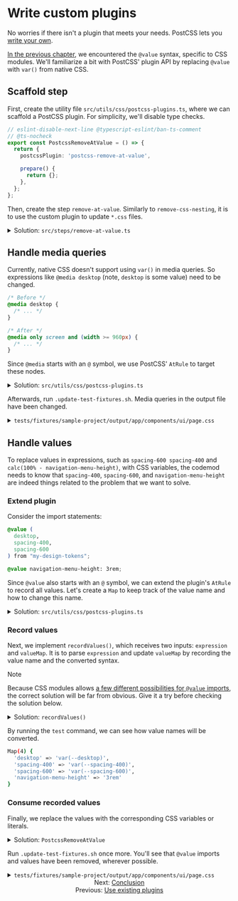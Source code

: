 # Write custom plugins

No worries if there isn't a plugin that meets your needs. PostCSS lets you [write your own](https://postcss.org/api/).

[In the previous chapter](./01-use-existing-plugins.md), we encountered the `@value` syntax, specific to CSS modules. We'll familiarize a bit with PostCSS' plugin API by replacing `@value` with `var()` from native CSS.


## Scaffold step

First, create the utility file `src/utils/css/postcss-plugins.ts`, where we can scaffold a PostCSS plugin. For simplicity, we'll disable type checks.

```ts
// eslint-disable-next-line @typescript-eslint/ban-ts-comment
// @ts-nocheck
export const PostcssRemoveAtValue = () => {
  return {
    postcssPlugin: 'postcss-remove-at-value',

    prepare() {
      return {};
    },
  };
};
```

Then, create the step `remove-at-value`. Similarly to `remove-css-nesting`, it is to use the custom plugin to update `*.css` files.

<details>

<summary>Solution: <code>src/steps/remove-at-value.ts</code></summary>

```ts
import { readFileSync } from 'node:fs';
import { join } from 'node:path';

import { createFiles, findFiles } from '@codemod-utils/files';
import postcss from 'postcss';

import type { Options } from '../types/index.js';
import { PostcssRemoveAtValue } from '../utils/css/postcss-plugins.js';

function updateFile(file: string): string {
  const plugins = [PostcssRemoveAtValue()];

  return postcss(plugins).process(file).css;
}

export function removeAtValue(options: Options): void {
  const { projectRoot } = options;

  const filePaths = findFiles('app/**/*.css', {
    projectRoot,
  });

  const fileMap = new Map(
    filePaths.map((filePath) => {
      const oldFile = readFileSync(join(projectRoot, filePath), 'utf8');
      const newFile = updateFile(oldFile);

      return [filePath, newFile];
    }),
  );

  createFiles(fileMap, options);
}
```

</details>


## Handle media queries

Currently, native CSS doesn't support using `var()` in media queries. So expressions like `@media desktop` (note, `desktop` is some value) need to be changed.

```css
/* Before */
@media desktop {
  /* ... */
}

/* After */
@media only screen and (width >= 960px) {
  /* ... */
}
```

Since `@media` starts with an `@` symbol, we use PostCSS' `AtRule` to target these nodes.

<details>

<summary>Solution: <code>src/utils/css/postcss-plugins.ts</code></summary>

```diff
// eslint-disable-next-line @typescript-eslint/ban-ts-comment
// @ts-nocheck
+ const breakpoints = new Map([
+   ['mobile', 'only screen and (width < 480px)'],
+   ['tablet', 'only screen and (width >= 480px) and (width < 960px)'],
+   ['desktop', 'only screen and (width >= 960px)'],
+ ]);
+ 
export const PostcssRemoveAtValue = () => {
  return {
    postcssPlugin: 'postcss-remove-at-value',

    prepare() {
-       return {};
+       return {
+         AtRule(node) {
+           switch (node.name) {
+             case 'media': {
+               if (breakpoints.has(node.params)) {
+                 node.params = breakpoints.get(node.params);
+               }
+ 
+               break;
+             }
+           }
+         },
+       };
    },
  };
};
```

</details>

Afterwards, run `.update-test-fixtures.sh`. Media queries in the output file have been changed.

<details>

<summary><code>tests/fixtures/sample-project/output/app/components/ui/page.css</code></summary>

```diff
@value (
  desktop,
  spacing-400,
  spacing-600
) from "my-design-tokens";

@value navigation-menu-height: 3rem;

.container {
  display: grid;
  grid-template-areas:
    "header"
    "body";
  grid-template-columns: 1fr;
  grid-template-rows: auto 1fr;
  height: calc(100% - navigation-menu-height);
  overflow-y: auto;
  padding: spacing-600 spacing-400;
  scrollbar-gutter: stable;
}

.container .header {
    grid-area: header;
  }

.container .body {
    grid-area: body;
  }

- @media desktop {
+ @media only screen and (width >= 960px) {

.container {
    grid-template-areas:
      "header body";
    grid-template-columns: auto 1fr;
    grid-template-rows: 1fr;
    height: 100%
}
  }
```

</details>


## Handle values

To replace values in expressions, such as `spacing-600 spacing-400` and `calc(100% - navigation-menu-height)`, with CSS variables, the codemod needs to know that `spacing-400`, `spacing-600`, and `navigation-menu-height` are indeed things related to the problem that we want to solve.


### Extend plugin

Consider the import statements:

```css
@value (
  desktop,
  spacing-400,
  spacing-600
) from "my-design-tokens";

@value navigation-menu-height: 3rem;
```

Since `@value` also starts with an `@` symbol, we can extend the plugin's `AtRule` to record all values. Let's create a `Map` to keep track of the value name and how to change this name.

<details>

<summary>Solution: <code>src/utils/css/postcss-plugins.ts</code></summary>

For brevity, I already added `node.remove()` and `OnceExit`. These, respectively, remove the `@value` imports and log the map to help us understand what's going on.

```diff
// eslint-disable-next-line @typescript-eslint/ban-ts-comment
// @ts-nocheck
const breakpoints = new Map([
  ['mobile', 'only screen and (width < 480px)'],
  ['tablet', 'only screen and (width >= 480px) and (width < 960px)'],
  ['desktop', 'only screen and (width >= 960px)'],
]);

+ function recordValues(expression: string, valueMap: Map<string, string>) {
+   // ...
+ }
+ 
export const PostcssRemoveAtValue = () => {
  return {
    postcssPlugin: 'postcss-remove-at-value',

    prepare() {
+       const valueMap = new Map<string, string>();
+ 
      return {
        AtRule(node) {
          switch (node.name) {
            case 'media': {
              if (breakpoints.has(node.params)) {
                node.params = breakpoints.get(node.params);
              }

              break;
            }
+ 
+             case 'value': {
+               recordValues(node.params, valueMap);
+ 
+               node.remove();
+ 
+               break;
+             }
          }
        },
+ 
+         OnceExit() {
+           console.log(valueMap);
+         },
      };
    },
  };
};
```

</details>


### Record values

Next, we implement `recordValues()`, which receives two inputs: `expression` and `valueMap`. It is to parse `expression` and update `valueMap` by recording the value name and the converted syntax.

> [!NOTE]
> Because CSS modules allows [a few different possibilities for `@value` imports](https://github.com/css-modules/postcss-modules-values/blob/v4.0.0/README.md), the correct solution will be far from obvious. Give it a try before checking the solution below.

<details>

<summary>Solution: <code>recordValues()</code></summary>

```ts
function recordValues(expression: string, valueMap: Map<string, string>) {
  const isGlobal = expression.includes('"my-design-tokens"');

  if (!isGlobal) {
    const [oldSyntax, ...values] = expression.split(':');

    valueMap.set(oldSyntax, values.join(':').trim());

    return;
  }

  const matches = expression.match(/\(([^)]+)\)/);

  if (!matches) {
    return;
  }

  matches[1].split(',').forEach((str) => {
    const oldSyntax = str.trim();

    if (oldSyntax === '') {
      return;
    }

    const isRenamed = oldSyntax.includes(' as ');

    if (!isRenamed) {
      valueMap.set(oldSyntax, `var(--${oldSyntax})`);

      return;
    }

    const [originalName, newName] = oldSyntax.split(' as ');

    valueMap.set(newName.trim(), `var(--${originalName.trim()})`);
  });
}
```

</details>

By running the `test` command, we can see how value names will be converted.

```sh
Map(4) {
  'desktop' => 'var(--desktop)',
  'spacing-400' => 'var(--spacing-400)',
  'spacing-600' => 'var(--spacing-600)',
  'navigation-menu-height' => '3rem'
}
```


### Consume recorded values

Finally, we replace the values with the corresponding CSS variables or literals.

<details>

<summary>Solution: <code>PostcssRemoveAtValue</code></summary>

It's hard to update dynamic expressions in `calc()`. For simplicity, we'll warn the user and ask them to update the code.

```diff
export const PostcssRemoveAtValue = () => {
  return {
    postcssPlugin: 'postcss-remove-at-value',

    prepare() {
+       const errorMessages: string[] = [];
      const valueMap = new Map<string, string>();

      return {
        AtRule(node) {
          switch (node.name) {
            case 'media': {
              if (breakpoints.has(node.params)) {
                node.params = breakpoints.get(node.params);
+               } else if (tokenValues.has(node.params)) {
+                 node.params = tokenValues.get(node.params);
              }

              break;
            }

            case 'value': {
              recordValues(node.params, valueMap);

              node.remove();

              break;
            }
          }
        },

+         Declaration(node) {
+           const matches = node.value.match(/calc\(([^)]+)\)/);
+ 
+           // Unable to handle calc() expressions
+           if (matches) {
+             const warn = Array.from(valueMap.keys()).some((key) => {
+               return matches[1].includes(key);
+             });
+ 
+             if (warn) {
+               errorMessages.push(
+                 `Couldn't update \`${node.prop}\`, originally on line ${node.source.start.line} (approx.)`,
+               );
+             }
+ 
+             return;
+           }
+ 
+           const values = node.value.split(' ');
+ 
+           const newValues = values.map((value) => {
+             return valueMap.has(value) ? valueMap.get(value) : value;
+           });
+ 
+           node.value = newValues.join(' ');
+         },
+ 
        OnceExit() {
-           console.log(valueMap);
+           console.log(errorMessages.join('\n'));
        },
      };
    },
  };
};
```

</details>

Run `.update-test-fixtures.sh` once more. You'll see that `@value` imports and values have been removed, wherever possible.

<details>

<summary><code>tests/fixtures/sample-project/output/app/components/ui/page.css</code></summary>

```diff
- @value (
-   desktop,
-   spacing-400,
-   spacing-600
- ) from "my-design-tokens";
- 
- @value navigation-menu-height: 3rem;
- 
.container {
  display: grid;
  grid-template-areas:
    "header"
    "body";
  grid-template-columns: 1fr;
  grid-template-rows: auto 1fr;
  height: calc(100% - navigation-menu-height);
  overflow-y: auto;
-   padding: spacing-600 spacing-400;
+   padding: var(--spacing-600) var(--spacing-400);
  scrollbar-gutter: stable;
}

.container .header {
    grid-area: header;
  }

.container .body {
    grid-area: body;
  }

@media only screen and (width >= 960px) {

.container {
    grid-template-areas:
      "header body";
    grid-template-columns: auto 1fr;
    grid-template-rows: 1fr;
    height: 100%
}
  }
```

</details>


<div align="center">
  <div>
    Next: <a href="./03-conclusion.md">Conclusion</a>
  </div>
  <div>
    Previous: <a href="./01-use-existing-plugins.md">Use existing plugins</a>
  </div>
</div>
